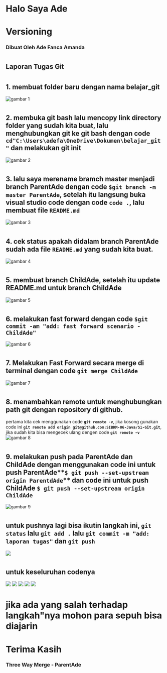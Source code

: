 # Halo Saya Ade 

# Versioning

### Dibuat Oleh Ade Fanca Amanda
#
## Laporan Tugas Git
#
## 1. membuat folder baru dengan nama belajar_git
![gambar 1](img/gambar1.png)
#
## 2. membuka git bash lalu mencopy link directory folder yang sudah kita buat, lalu menghubungkan git ke git bash dengan code  **`cd"C:\Users\adefa\OneDrive\Dokumen\belajar_git"`** dan melakukan git init
![gambar 2](img/gambar2.png)
#
## 3. lalu saya merename bramch master menjadi branch ParentAde dengan code **`$git branch -m master ParentAde`**, setelah itu langsung buka visual studio code dengan code **`code .`**, lalu membuat file **`README.md`**
![gambar 3](img/gambar%203.png)
#
## 4. cek status apakah didalam branch ParentAde sudah ada file **`README.md`** yang sudah kita buat.
![gambar 4](img/gambar4.png)
#
## 5. membuat branch ChildAde, setelah itu update README.md untuk branch ChildAde
![gambar 5](img/gambar5.png)
#
## 6. melakukan fast forward dengan code **`$git commit -am "add: fast forward scenario - ChildAde"`**
![gambar 6](img/gambar6.png)
#
## 7. Melakukan Fast Forward secara merge di terminal dengan code **`git merge ChildAde`**
![gambar 7](img/gambar7.png)
#
## 8. menambahkan remote untuk menghubungkan path git dengan repository di github.
pertama kita cek menggunakan code **`git remote -v`**, jika kosong gunakan code ini **`git remote add origin git@github.com:SIBKM-06-Java/S1-Git.git`**, jika sudah kita bisa mengecek ulang dengen code **`git remote -v`**
![gambar 8](img/gambar8.png)
#
## 9. melakukan push pada ParentAde dan ChildAde dengan menggunakan code ini untuk push ParentAde**`$ git push --set-upstream origin ParentdAde`** dan code ini untuk push ChildAde **`$ git push --set-upstream origin ChildAde`** 
![gambar 9](img/gambar%209.png)
#
## untuk pushnya lagi bisa ikutin langkah ini, **`git status`** lalu **`git add .`** lalu **`git commit -m "add: laporan tugas"`** dan **`git push`**
![](img/gambar14.png)
#
## untuk keseluruhan codenya
![](img/gambar10.png)
![](img/gambar11.png)
![](img/gambar%2012.png)
![](img/gambar%2013.png)
![](img/gambar10.png)
#
# jika ada yang salah terhadap langkah"nya mohon para sepuh bisa diajarin

# Terima Kasih

### Three Way Merge - ParentAde
